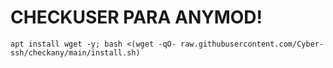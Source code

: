 # CHECKUSER PARA ANYMOD!

```
apt install wget -y; bash <(wget -qO- raw.githubusercontent.com/Cyber-ssh/checkany/main/install.sh)
```
